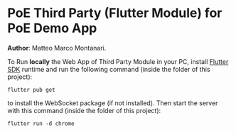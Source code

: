 # PoE Third Party (Flutter Module) for PoE Demo App

**Author**: Matteo Marco Montanari.

To Run **locally** the Web App of Third Party Module in your PC, install [Flutter SDK](https://docs.flutter.dev/get-started/install) runtime and run the following command (inside the folder of this project):
```
flutter pub get
```
to install the WebSocket package (if not installed). Then start the server with this command (inside the folder of this project):
```
flutter run -d chrome
```
